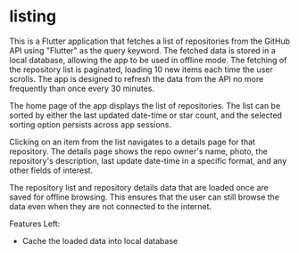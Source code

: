 # listing

This is a Flutter application that fetches a list of repositories from the GitHub API using "Flutter" as the query keyword. The fetched data is stored in a local database, allowing the app to be used in offline mode. The fetching of the repository list is paginated, loading 10 new items each time the user scrolls. The app is designed to refresh the data from the API no more frequently than once every 30 minutes.

The home page of the app displays the list of repositories. The list can be sorted by either the last updated date-time or star count, and the selected sorting option persists across app sessions.

Clicking on an item from the list navigates to a details page for that repository. The details page shows the repo owner's name, photo, the repository's description, last update date-time in a specific format, and any other fields of interest.

The repository list and repository details data that are loaded once are saved for offline browsing. This ensures that the user can still browse the data even when they are not connected to the internet.

Features Left: 
  - Cache the loaded data into local database